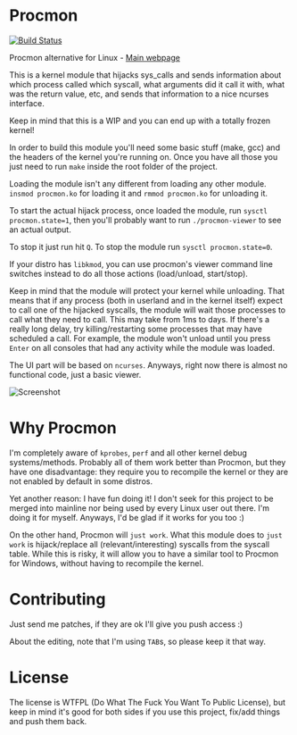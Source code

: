 Procmon
=======

[![Build Status](https://drone.io/github.com/alexandernst/procmon/status.png)](https://drone.io/github.com/alexandernst/procmon/latest)

Procmon alternative for Linux - [Main webpage](http://alexandernst.github.io/procmon "Procmon's Homepage")


This is a kernel module that hijacks sys_calls and sends information about which
process called which syscall, what arguments did it call it with, what was the
return value, etc, and sends that information to a nice ncurses interface.

Keep in mind that this is a WIP and you can end up with a totally frozen 
kernel!

In order to build this module you'll need some basic stuff (make, gcc) and the 
headers of the kernel you're running on. Once you have all those you just need
to run ```make``` inside the root folder of the project.

Loading the module isn't any different from loading any other module. 
```insmod procmon.ko``` for loading it and ```rmmod procmon.ko``` for 
unloading it.

To start the actual hijack process, once loaded the module, run 
```sysctl procmon.state=1```, then you'll probably want to run 
```./procmon-viewer``` to see an actual output.

To stop it just run hit ```Q```. To stop the module run ```sysctl procmon.state=0```.

If your distro has ```libkmod```, you can use procmon's viewer command line
switches instead to do all those actions (load/unload, start/stop).

Keep in mind that the module will protect your kernel while unloading. That 
means that if any process (both in userland and in the kernel itself) expect 
to call one of the hijacked syscalls, the module will wait those processes to 
call what they need to call. This may take from 1ms to days. If there's a really 
long delay, try killing/restarting some processes that may have scheduled a 
call. For example, the module won't unload until you press ```Enter``` on all 
consoles that had any activity while the module was loaded.

The UI part will be based on ```ncurses```. Anyways, right now there is almost
no functional code, just a basic viewer.

![Screenshot](https://raw.github.com/alexandernst/procmon/screenshots/screenshot1.jpeg)

Why Procmon
=======

I'm completely aware of ```kprobes```, ```perf``` and all other kernel debug 
systems/methods. Probably all of them work better than Procmon, but they have 
one disadvantage: they require you to recompile the kernel or they are not 
enabled by default in some distros.

Yet another reason: I have fun doing it! I don't seek for this project to be 
merged into mainline nor being used by every Linux user out there. I'm doing 
it for myself. Anyways, I'd be glad if it works for you too :)

On the other hand, Procmon will ```just work```.
What this module does to ```just work``` is hijack/replace all 
(relevant/interesting) syscalls from the syscall table. While this is risky, 
it will allow you to have a similar tool to Procmon for Windows, without having
to recompile the kernel.

Contributing
=======

Just send me patches, if they are ok I'll give you push access :)

About the editing, note that I'm using ```TAB```s, so please keep it that way.

License
=======

The license is WTFPL (Do What The Fuck You Want To Public License), but keep
in mind it's good for both sides if you use this project, fix/add things and
push them back.
